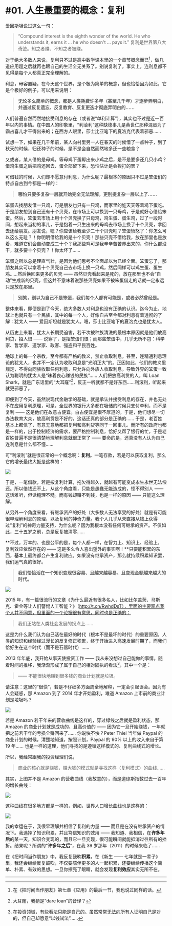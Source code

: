 # #01. 人生最重要的概念：复利

爱因斯坦说过这么一句：

> “Compound interest is the eighth wonder of the world. He who understands it, earns it ... he who doesn't ... pays it.” 复利是世界第八大奇迹。知之者赚、不知之者被赚。

对于绝大多数人来说，复利只不过是高中数学课本里的一个章节概念而已[^1]，做几道应用题之后就再也跟自己的生活全无关系了。别说复利了，事实上，连利息都不见得是每个人都真正完全理解的。

利息，毋容置疑，在今天这个世界，是个极为简单的概念，但也恰恰因为如此，它是个极好的例子，可以用来说明：

> **无论多么简单的概念，都是人类耗费许多年（甚至几千年）才逐步弄明白，并通过反复遗忘、反复教育、反复更迭才彻底弄明白的……**

人们普遍自然而然地接受利息的存在（或者说“单利计算”），其实也不过是近一百年以内的事情。在中国人的印象里，“利滚利”这种缺德事儿是黄世仁那种混蛋为了霸占喜儿才干得出来的；在西方人眼里，莎士比亚笔下的夏洛克代表着邪恶……

试想一下，如果在几千年前，某人向村里另一人在春天的时候借了一点种子，到了秋天的时候，归还种子的时候，是不是会自然而然地多还一些粮食？

又或者，某人借的是母鸡，等母鸡下蛋孵出来小鸡之后，是不是要多还几只小鸡？借鸡生蛋之后把鸡还回去、蛋全部留下来，恐怕估计是会挨打的罢？

可借钱的时候，人们却不愿意付利息，为什么呢？最根本的原因只不过是笨蛋们的特点自古到今都是一样的：

> **哪怕只要多复杂一层就开始完全无法理解，更别提复杂一层以上了……**

笨蛋去找朋友借一只鸡，可是朋友也只有一只鸡，而家里的娃天天等着鸡下蛋吃。于是朋友想到自己还有十个贝壳，在市场上可以换到一只母鸡，于是就好心借给笨蛋。然后，笨蛋去市场上用十个贝壳换了只母鸡，鸡生蛋、蛋生鸡，过了一段时间，想起来当初的事儿，于是抱着一只生出来的母鸡去市场上换了十个贝壳，拿回去还给朋友。朋友说，嗯？你应该给我至少二十个贝壳吧？笨蛋愤怒了：你怎么可以这么无耻？！你明明借给我的是十个贝壳！那些贝壳不借给我，放在那里也是放着，难道它们会自动变成二十个？我那些鸡可是我辛辛苦苦养出来的，你什么都没干，就多要十个贝壳？！你太坏了……

笨蛋之所以总是理直气壮，是因为他们思考不全面却以为已经全面。笨蛋忘了，那朋友其实可以拿着十个贝壳自己去市场上换一只鸡，然后同样可以鸡生蛋、蛋生鸡……然后换回来更多的贝壳 —— 虽然贝壳看起来是死的，放在那里也不会“自动”生成新的贝壳，但这并不意味着说那些贝壳如果不被笨蛋借走的话就一定永远只是放在那里。

> **别笑，别以为自己不是笨蛋，我们每个人都有可能是，或者必然曾经是。**

整体来看，即便是到了今天，绝大多数人对利息也没有正确的认识。迄今为止，地球上也就只有一个民族，其中的每一个人，好像自古至今都对利息有着透彻的了解：犹太人 —— 爱因斯坦就是犹太人。嗯，莎士比亚笔下的夏洛克也是犹太人。

从历史上来看，犹太人长期受迫害，若干次被种族清洗的最根本原因就是他们放高利贷，招人恨 —— 说穿了，是招笨蛋们恨；而那些笨蛋中，几乎无所不包：科学家、哲学家、道学家、政客、强盗和平民百姓。

地球上的每一个宗教，至今都有严格的教义，禁止收取利息。甚至，连精通利息理论的犹太人，也并不一定认为收取利息是“光明正大”的。正因如此，他们的教义里规定，不得向同族收取任何利息，只允许向外族人收取利息。导致外界的笨蛋一致认为聪明的犹太人是“昧着良心赚钱的民族”…… 人们把放高利贷的人，叫 Loan Shark，就是广东话里的“大耳窿”[^2]，反正一听就都不是好东西……利滚利，听起来就更邪恶了。

即便到了今天，虽然说现代金融学的基础，就是承认并接受利息的存在，并也无处不在应用复利原理，可是，全世界的银行大多都在吸储的时候只支付单利，而不是复利 —— 这是他们在故意占便宜。白占便宜是很不厚道的，于是，他们想尽一切办法教育大众，放高利贷是不好的，这话还真的部分是正确的…… 于是，老百姓基本上都信了，有意无意地都把复利和高利贷等同于一回事儿。而所有的政府也都是一样的，出于控制经济的需求，要严格控制利息，恰好又帮了银行的忙，于是老百姓普遍不是很清楚地理解利息就很正常了 —— 要命的是，还真没有人认为自己连利息是什么都不懂……

可“利滚利”就是很正常的一个概念啊：**复利**。一笔存款，若是可以获取复利，那么它的增长最终大抵是这样的：

![](images/compound-rate-curve.jpg)

于是，一笔借款，若是按复利计算，拖欠得越久，就越有可能变成永生永世无法偿还。所以借钱还不上，从这个角度看，只能是愚蠢无能造成的，怪不得别人 —— 这话难听，但话糙理不糙。而有钱却赚不到钱，也是一样的原因 —— 只能这么理解。

从另外一个角度来看，有继承资产的好处（大多数人无法享受的好处）就是有可能很早理解利息的原理，以及复利的神奇力量。我个人几乎从未直接从钱上获得过“复利”的神奇力量支持，为什么呢？因为我根本没有任何可继承的资产。不仅如此，三十五岁之前，总是反复被清零……

**不过，万幸的、也是公平的是，每个人都一样，在智力上、知识上、经验上，复利效应依然存在的 —— 这是多么令人喜出望外的事实啊！**只要能积累的东西，基本上最终都会产生复利效应。如果没有继承资产，那么就持续积累知识罢，我们运气真的很好。

> **我们恰恰活在一个知识变现很容易、且越来越容易、且变现金额越来越大的时代。**

![](images/human-progress.jpg)

2015 年，有一篇很流行的文章《为什么最近有很多名人，比如比尔盖茨、马斯克、霍金等让人们警惕人工智能？》（http://t.cn/RwhdDsT），里面的主要观点我个人并不同意，但里面的一个论据很有意思，同时也是正确的：

> 我们正站在人类社会发展的拐点上……

这是为什么我们认为自己活在最好的时代（根本不是最坏的时代）的重要原因，人类的知识和经验经过漫长的反复修正积累，终于开始进入高速发展时期了，而我们恰好生在这个时代（而不是石器时代）……

2013 年年底，我开始从事天使投资工作 —— 我从来没想过自己能做的事情。随着时间的推移，我渐渐形成了属于自己的相对固执的看法[^3]，其中一个是：

> —— 不能很快地赚到很多钱的商业计划就是垃圾。

请注意：这里的“很快”，若是不仔细多方面周全地解释，一定会引起误会。因为有人会疑惑，那 Amazon 到了 2014 年才开始盈利，难道 Amazon 上市前的商业计划是垃圾吗？

![](images/amazon-growth-fake.jpg)

若是 Amazon 若干年来的营收曲线是这样的，穿过绿线之后就是盈利状态，那 Amazon 的商业计划就是成功的、且高价值的 —— 因为它一旦开始赚钱，一年就把之前若干年的亏损全赚回来了…… 你说快不快？Peter Thiel 当年做 Paypal 的商业计划的时候，清楚地知道，按照计划，Paypal 的 90% 以上的收入来自于第 19 年…… 也是一样的道理，他们寻找的是遵循这样模式的、复利曲线式的增长。

所以，我经常跟我的投资经理们说，

> 商业的核心就是赚钱，赚大钱的模式就是寻找这样（复利模式）的曲线……

其实，上图并不是 Amazon 的营收曲线（我故意的），而是道琼斯指数过去一百年的增长曲线：

![](images/dj1900-2000.jpg)

这种曲线在很多地方都是一样的，例如，世界人口增长曲线也是这样的：

![](images/world-population-growth.jpg)

我的幸运在于，我很早理解并相信了复利的力量 —— 而且是在没有继承资产的情况下。我选择了知识积累，并且笃信知识的效用 —— 我知道、我相信，在**许多年后**的某一天，知识会变现的，而且它一旦变现，很可能瞬间就能抵消过往所有的挫折。结果呢？所谓的“**许多年之后**”，在我 39 岁那年（2011）的时候来临了……

在《把时间当作朋友》中，我反复鼓吹**积累**，在《新生 —— 七年就是一辈子》里，我还会继续反复鼓吹，不仅要陪伴更多的人一起积累，还要继续传播这个简单、朴素、有效的思想。一旦你擦亮了眼睛，就会发现**复利效应**其实无所不在。

<hr />

[^1]: 在《把时间当作朋友》第七章《应用》的最后一节，我也说过同样的话。
[^2]: 大耳窿，我猜是“dare loan”的音译？
[^3]: 在投资领域，有些看法只能是自己的。虽然常常无法向所有人证明自己是对的，但自己却愿意“以钱试法”……